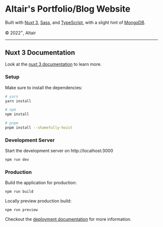 # Altair's Portfolio/Blog Website

Built with [Nuxt 3](https://v3.nuxtjs.org),
[Sass](https://sass-lang.com), and [TypeScript](https://www.typescriptlang.org),
with a slight hint of [MongoDB](https://www.mongodb.com).

&copy; ${2022}^{+}$, Altair

---

## Nuxt 3 Documentation

Look at the [nuxt 3 documentation](https://v3.nuxtjs.org) to learn more.

### Setup

Make sure to install the dependencies:

```bash
# yarn
yarn install

# npm
npm install

# pnpm
pnpm install --shamefully-hoist
```

### Development Server

Start the development server on http://localhost:3000

```bash
npm run dev
```

### Production

Build the application for production:

```bash
npm run build
```

Locally preview production build:

```bash
npm run preview
```

Checkout the [deployment documentation](https://v3.nuxtjs.org/docs/deployment) for more information.
